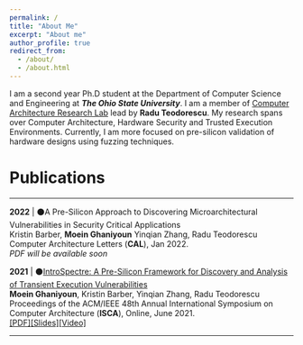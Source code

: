 ```yaml
---
permalink: /
title: "About Me"
excerpt: "About me"
author_profile: true
redirect_from: 
  - /about/
  - /about.html
---
```


I am a second year Ph.D student at the Department of Computer Science and Engineering at ***The Ohio State University***. I am a member of [Computer Architecture Research Lab](https://web.cse.ohio-state.edu/~teodorescu.1/arch/index.html) lead by **Radu Teodorescu**. My research spans over Computer Architecture, Hardware Security and Trusted Execution Environments. Currently, I am more focused on pre-silicon validation of hardware designs using fuzzing techniques. 


Publications
======

---
**2022**  |  ⚫A Pre-Silicon Approach to Discovering Microarchitectural Vulnerabilities in Security Critical Applications<br />
Kristin Barber, **Moein Ghaniyoun** Yinqian Zhang, Radu Teodorescu<br />
Computer Architecture Letters (**CAL**), Jan 2022.<br />
*PDF will be available soon*

**2021**  |  ⚫[IntroSpectre: A Pre-Silicon Framework for Discovery and Analysis of Transient Execution Vulnerabilities](https://moeinghaniyoun.github.io/files/IntroSpectre.pdf)<br />
**Moein Ghaniyoun**, Kristin Barber, Yinqian Zhang, Radu Teodorescu<br />
Proceedings of the ACM/IEEE 48th Annual International Symposium on Computer Architecture (**ISCA**), Online, June 2021.<br />
[[PDF]](https://moeinghaniyoun.github.io/files/IntroSpectre.pdf)[[Slides]](https://moeinghaniyoun.github.io/files/IntroSpectre.ppsx)[[Video]](https://www.youtube.com/watch?v=cEjbz06RCmk)

---


